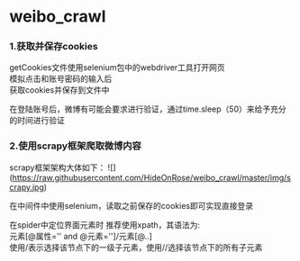 # weibo_crawl
### 1.获取并保存cookies
getCookies文件使用selenium包中的webdriver工具打开网页<br>
模拟点击和账号密码的输入后<br>
获取cookies并保存到文件中<br>

在登陆账号后，微博有可能会要求进行验证，通过time.sleep（50）来给予充分的时间进行验证<br>

### 2.使用scrapy框架爬取微博内容
scrapy框架架构大体如下：
![] (https://raw.githubusercontent.com/HideOnRose/weibo_crawl/master/img/scrapy.jpg)

在中间件中使用selenium，读取之前保存的cookies即可实现直接登录<br>

在spider中定位界面元素时 推荐使用xpath，其语法为:<br>
元素[@属性='' and @元素='']/元素[@..]<br>
使用/表示选择该节点下的一级子元素，使用//选择该节点下的所有子元素<br>






